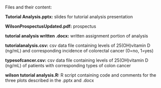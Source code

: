 Files and their content: 

**Tutorial Analysis.pptx:**
      slides for tutorial analysis presentation

**WilsonProspectusUpdated.pdf:**
      prospectus 

**tutorial analysis written .docx:**
      written assignment portion of analysis

**tutorialanalysis.csv:**
      csv data file containing levels of 25(OH)vitamin D (ng/mL) and corresponding incidence of colorectal cancer (0=no, 1=yes)

**typesofcancer.csv:**
      csv data file containing levels of 25(OH)vitamin D (ng/mL) of patients with corresponding types of colon cancer

**wilson tutorial analysis.R:**
      R script containing code and comments for the three plots described in the .pptx and .docx
